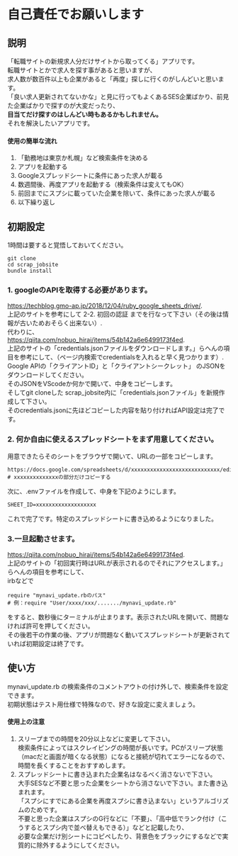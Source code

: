 # 自己責任でお願いします
## 説明
「転職サイトの新規求人分だけサイトから取ってくる」アプリです。  
転職サイトとかで求人を探す事があると思いますが、  
求人数が数百件以上も企業があると「再度」探しに行くのがしんどいと思います。  
「良い求人更新されてないかな」と見に行ってもよくあるSES企業ばかり、前見た企業ばかりで探すのが大変だったり、  
**目当てだけ探すのはしんどい時もあるかもしれません。**  
それを解決したいアプリです。

#### 使用の簡単な流れ
1. 「勤務地は東京か札幌」など検索条件を決める
2. アプリを起動する
3. Googleスプレッドシートに条件にあった求人が載る
4. 数週間後、再度アプリを起動する（検索条件は変えてもOK）
5. 前回までにスプシに載っていた企業を除いて、条件にあった求人が載る
6. 以下繰り返し
## 初期設定
1時間は要すると覚悟しておいてください。
```
git clone
cd scrap_jobsite
bundle install
```

### 1. googleのAPIを取得する必要があります。  
https://techblog.gmo-ap.jp/2018/12/04/ruby_google_sheets_drive/.  
上記のサイトを参考にして 2-2. 初回の認証 までを行なって下さい（その後は情報が古いためおそらく出来ない）.  
代わりに、  
https://qiita.com/nobuo_hirai/items/54b142a6e6499173f4ed.  
上記のサイトの「credentials.jsonファイルをダウンロードします。」らへんの項目を参考にして、（ページ内検索でcredentialsを入れると早く見つかります）.  
Google APIの「クライアントID」と「クライアントシークレット」 のJSONをダウンロードしてください。  
そのJSONをVScodeか何かで開いて、中身をコピーします。  
そしてgit cloneした scrap_jobsite内に「credentials.jsonファイル」を新規作成して下さい。  
そのcredentials.jsonに先ほどコピーした内容を貼り付ければAPI設定は完了です。  

### 2. 何か自由に使えるスプレッドシートをまず用意してください。  
用意できたらそのシートをブラウザで開いて、URLの一部をコピーします。  
```
https://docs.google.com/spreadsheets/d/xxxxxxxxxxxxxxxxxxxxxxxxxxxx/edit#gid=0
# xxxxxxxxxxxxxxの部分だけコピーする
```
次に、.envファイルを作成して、中身を下記のようにします。
```
SHEET_ID=xxxxxxxxxxxxxxxxxxx
```
これで完了です。特定のスプレッドシートに書き込めるようになりました。

### 3.一旦起動させます。  
https://qiita.com/nobuo_hirai/items/54b142a6e6499173f4ed.  
上記のサイトの「初回実行時はURLが表示されるのでそれにアクセスします。」らへんの項目を参考にして、  
irbなどで
```
require "mynavi_update.rbのパス"
# 例：require "User/xxxx/xxx/......./mynavi_update.rb"
```
をすると、数秒後にターミナルが止まります。表示されたURLを開いて、問題なければ許可を押してください。  
その後若干の作業の後、アプリが問題なく動いてスプレッドシートが更新されていれば初期設定は終了です。  

## 使い方
mynavi_update.rb の検索条件のコメントアウトの付け外しで、検索条件を設定できます。  
初期状態はテスト用仕様で特殊なので、好きな設定に変えましょう。

#### 使用上の注意
1. スリープまでの時間を20分以上などに変更して下さい。  
検索条件によってはスクレイピングの時間が長いです。PCがスリープ状態（macだと画面が暗くなる状態）になると接続が切れてエラーになるので、  
時間を長くすることをおすすめします。
2. スプレッドシートに書き込まれた企業名はなるべく消さないで下さい。  
大手SESなど不要と思った企業をシートから消さないで下さい。また書き込まれます。  
「スプシにすでにある企業を再度スプシに書き込まない」というアルゴリズムのためです。  
不要と思った企業はスプシのG行などに「不要」、「高中低でランク付け（こうするとスプシ内で並べ替えもできる）」などと記載したり、  
必要な企業だけ別シートにコピペしたり、背景色をブラックにするなどで実質的に除外するようにしてください。

